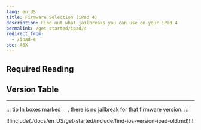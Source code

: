 ```yaml
---
lang: en_US
title: Firmware Selection (iPad 4)
description: Find out what jailbreaks you can use on your iPad 4
permalink: /get-started/ipad/4
redirect_from:
  - /ipad-4
soc: A6X
---
```


## Required Reading

<readingTable minVer="9.1" maxVer="9.3.4"/>

## Version Table

<versionTable soc="A6X" minVer="6.1.3" maxVer="10.3.4" :include="['10.3.4']"/>

---

::: tip
In boxes marked `--`, there is no jailbreak for that firmware version.
:::

!!!include(./docs/en_US/get-started/include/find-ios-version-ipad-old.md)!!!

